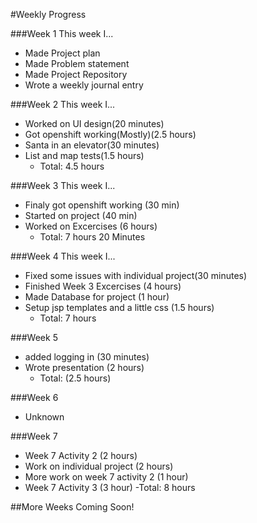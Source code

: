 #Weekly Progress

###Week 1
This week I...

- Made Project plan
- Made Problem statement
- Made Project Repository
- Wrote a weekly journal entry

###Week 2
This week I...

- Worked on UI design(20 minutes)
- Got openshift working(Mostly)(2.5 hours)
- Santa in an elevator(30 minutes)
- List and map tests(1.5 hours)
  - Total: 4.5 hours

###Week 3
This week I...

- Finaly got openshift working (30 min)
- Started on project (40 min)
- Worked on Excercises (6 hours)
  - Total: 7 hours 20 Minutes

###Week 4
This week I...

- Fixed some issues with individual project(30 minutes)
- Finished Week 3 Excercises (4 hours)
- Made Database for project (1 hour)
- Setup jsp templates and a little css (1.5 hours)
  - Total: 7 hours
  
###Week 5
- added logging in (30 minutes)
- Wrote presentation (2 hours)
	- Total: (2.5 hours)
	
###Week 6
 - Unknown
 
###Week 7
 - Week 7 Activity 2 (2 hours)
 - Work on individual project (2 hours)
 - More work on week 7 activity 2 (1 hour)
 - Week 7 Activity 3 (3 hour)
	-Total: 8 hours

##More Weeks Coming Soon!